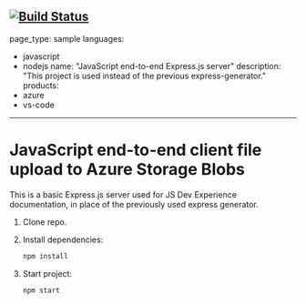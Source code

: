 [![Build Status](https://dev.azure.com/jamesmclaren/Aware%20iPAAS/_apis/build/status/yeaharh.js-e2e-express-server?branchName=azure-pipelines)](https://dev.azure.com/jamesmclaren/Aware%20iPAAS/_build/latest?definitionId=11&branchName=azure-pipelines)
---
page_type: sample
languages:
- javascript
- nodejs
name: "JavaScript end-to-end Express.js server"
description: "This project is used instead of the previous express-generator."
products:
- azure
- vs-code
---

# JavaScript end-to-end client file upload to Azure Storage Blobs

This is a basic Express.js server used for JS Dev Experience documentation, in place of the previously used express generator. 

1. Clone repo.

1. Install dependencies: 

    ```bash
    npm install
    ```

1. Start project: 

    ```bash
    npm start
    ```
